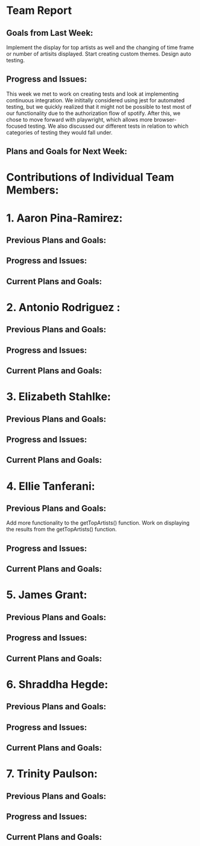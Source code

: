 # Team Report
## Goals from Last Week:
Implement the display for top artists as well and the changing of time frame or number of artisits displayed.
Start creating custom themes.
Design auto testing.
## Progress and Issues:
This week we met to work on creating tests and look at implementing continuous integration. We inititally considered using jest for automated testing, but we quickly realized that it might not be possible to test most of our functionality due to the authorization flow of spotify. After this, we chose to move forward with playwright, which allows more browser-focused testing. We also discussed our different tests in relation to which categories of testing they would fall under.

## Plans and Goals for Next Week:

# Contributions of Individual Team Members:
# 1. Aaron Pina-Ramirez:
## Previous Plans and Goals:

## Progress and Issues:

## Current Plans and Goals:

# 2. Antonio Rodriguez :
## Previous Plans and Goals:

## Progress and Issues:

## Current Plans and Goals:

# 3. Elizabeth Stahlke:
## Previous Plans and Goals:

## Progress and Issues:

## Current Plans and Goals:

# 4. Ellie Tanferani:
## Previous Plans and Goals:
Add more functionality to the getTopArtists() function.
Work on displaying the results from the getTopArtists() function.
## Progress and Issues:

## Current Plans and Goals:

# 5. James Grant:
## Previous Plans and Goals:

## Progress and Issues:

## Current Plans and Goals:

# 6. Shraddha Hegde:
## Previous Plans and Goals:

## Progress and Issues:

## Current Plans and Goals:

# 7. Trinity Paulson:
## Previous Plans and Goals:

## Progress and Issues:

## Current Plans and Goals:
